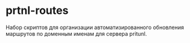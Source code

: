 # prtnl-routes
Набор скриптов для организации автоматизированного обновления маршрутов по доменным именам для сервера pritunl.
